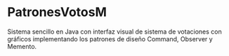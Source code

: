 # PatronesVotosM
Sistema sencillo en Java con interfaz visual de sistema de votaciones con gráficos implementando los patrones de diseño Command, Observer y Memento.
